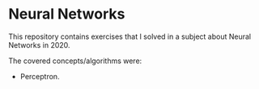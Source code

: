 # Neural Networks

This repository contains exercises that I solved in a subject about Neural
Networks in 2020.

The covered concepts/algorithms were:
* Perceptron.
